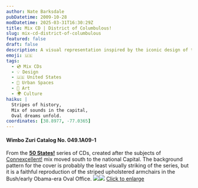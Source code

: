 ```yaml
---
author: Nate Barksdale
pubDatetime: 2009-10-28
modDatetime: 2025-03-31T16:30:29Z
title: Mix CD | District of Columbulous!
slug: mix-cd-district-of-columbulous
featured: false
draft: false
description: A visual representation inspired by the iconic design of the Bush and early Obama-era Oval Office, this cover is part of the "50 States!" series. The relevant geolocation coordinates for the national capital, Washington, D.C., are approximately 38.8951° N, 77.0364° W.
emoji: 🇺🇸
tags:
  - 💿 Mix CDs
  - 💡 Design
  - 🇺🇸 United States
  - 🌆 Urban Spaces
  - 🎨 Art
  - 🌍 Culture
haiku: |
  Stripes of history,  
  Mix of sounds in the capital,  
  Oval dreams unfold.
coordinates: [38.8977, -77.0365]
---
```


#### Wimbo Zuri Catalog No. 049.1A09-1

From the [**50 States!**](https://www.natebarksdale.com/?tag=states) series of CDs, created after the subjects of [Connexcellent!]() mix moved south to the national Capital. The background pattern for the cover is probably the least visually striking of the series, but it is a faithful reproduction of the striped upholstered armchairs in the Bush/early Obama-era Oval Office. [![](@assets/images/DC_260.jpg)](@assets/images/DC_530.jpg)[![](@assets/images/DC2_260.jpg)](@assets/images/DC2_530.jpg)
[Click to enlarge](@assets/images/DC_530.jpg)
